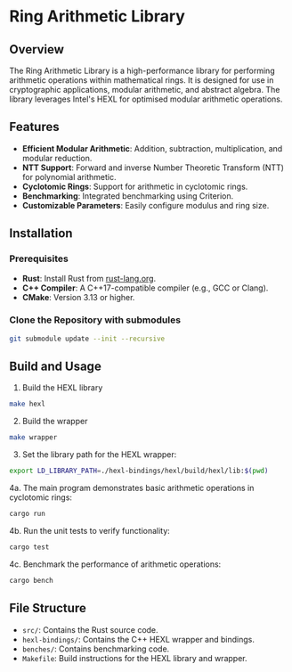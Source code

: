 # Ring Arithmetic Library

## Overview
The Ring Arithmetic Library is a high-performance library for performing arithmetic operations within mathematical rings. It is designed for use in cryptographic applications, modular arithmetic, and abstract algebra. The library leverages Intel's HEXL for optimised modular arithmetic operations.

## Features
- **Efficient Modular Arithmetic**: Addition, subtraction, multiplication, and modular reduction.
- **NTT Support**: Forward and inverse Number Theoretic Transform (NTT) for polynomial arithmetic.
- **Cyclotomic Rings**: Support for arithmetic in cyclotomic rings.
- **Benchmarking**: Integrated benchmarking using Criterion.
- **Customizable Parameters**: Easily configure modulus and ring size.

## Installation

### Prerequisites
- **Rust**: Install Rust from [rust-lang.org](https://www.rust-lang.org/).
- **C++ Compiler**: A C++17-compatible compiler (e.g., GCC or Clang).
- **CMake**: Version 3.13 or higher.

### Clone the Repository with submodules
```bash
git submodule update --init --recursive
```

## Build and Usage

1. Build the HEXL library
```bash
make hexl
```

2. Build the wrapper
```bash
make wrapper
```

3. Set the library path for the HEXL wrapper:

```bash
export LD_LIBRARY_PATH=./hexl-bindings/hexl/build/hexl/lib:$(pwd)
```

4a. The main program demonstrates basic arithmetic operations in cyclotomic rings:
```bash
cargo run
```


4b. Run the unit tests to verify functionality:
```bash
cargo test
```

4c. Benchmark the performance of arithmetic operations:
```bash
cargo bench
```

## File Structure
 - `src/`: Contains the Rust source code.
 - `hexl-bindings/`: Contains the C++ HEXL wrapper and bindings.
 - `benches/`: Contains benchmarking code.
 - `Makefile`: Build instructions for the HEXL library and wrapper.
